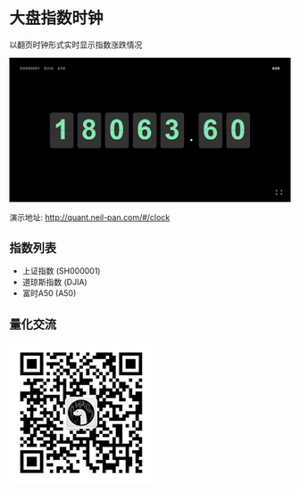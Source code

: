 # 大盘指数时钟

 以翻页时钟形式实时显示指数涨跌情况 

![demo](./demo.jpg)

演示地址: <http://quant.neil-pan.com/#/clock>

## 指数列表

- 上证指数 (SH000001)
- 道琼斯指数 (DJIA)
- 富时A50 (A50)

## 量化交流

![微信](./wx.jpg "neil-pan-s")

